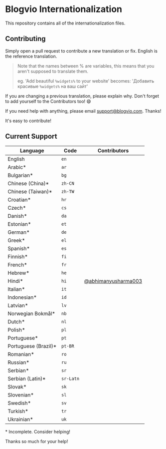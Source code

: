 # Blogvio Internationalization

This repository contains all of the internationalization files.


## Contributing

Simply open a pull request to contribute a new translation or fix. English is the reference translation. 

> Note that the names between % are variables, this means that you aren't supposed to translate them.
>
> eg. 'Add beautiful `%widgets%` to your website' becomes: 'Добавить красивые `%widgets%` на ваш сайт'


If you are changing a previous translation, please explain why.
Don't forget to add yourself to the Contributors too! :smile:

If you need help with anything, please email <support@blogvio.com>. Thanks!

It's easy to contribute!


## Current Support

Language             | Code      | Contributors
---------------------|-----------|--------------
English              | `en`      |
Arabic*              | `ar`      |
Bulgarian*           | `bg`      |
Chinese (China)*     | `zh-CN`   |
Chinese (Taiwan)*    | `zh-TW`   |
Croatian*            | `hr`      |
Czech*               | `cs`      |
Danish*              | `da`      |
Estonian*            | `et`      |
German*              | `de`      |
Greek*               | `el`      |
Spanish*             | `es`      |
Finnish*             | `fi`      |
French*              | `fr`      |
Hebrew*              | `he`      |
Hindi*               | `hi`      | [@abhimanyusharma003](https://github.com/abhimanyusharma003)
Italian*             | `it`      |
Indonesian*          | `id`      |
Latvian*             | `lv`      |
Norwegian Bokmål*    | `nb`      |
Dutch*               | `nl`      |
Polish*              | `pl`      |
Portuguese*          | `pt`      |
Portuguese (Brazil)* | `pt-BR`   |
Romanian*            | `ro`      |
Russian*             | `ru`      |
Serbian*             | `sr`      |
Serbian (Latin)*     | `sr-Latn` |
Slovak*              | `sk`      |
Slovenian*           | `sl`      |
Swedish*             | `sv`      |
Turkish*             | `tr`      |
Ukrainian*           | `uk`      |

\* Incomplete. Consider helping!

Thanks so much for your help!
